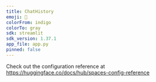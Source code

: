 ```yaml
---
title: ChatHistory
emoji: 🦀
colorFrom: indigo
colorTo: gray
sdk: streamlit
sdk_version: 1.37.1
app_file: app.py
pinned: false
---
```


Check out the configuration reference at https://huggingface.co/docs/hub/spaces-config-reference
